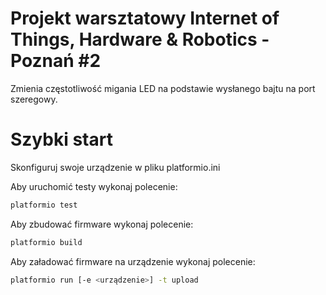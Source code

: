 Projekt warsztatowy Internet of Things, Hardware & Robotics - Poznań #2
=

Zmienia częstotliwość migania LED na podstawie wysłanego bajtu na port szeregowy.

Szybki start
==

Skonfiguruj swoje urządzenie w pliku platformio.ini

Aby uruchomić testy wykonaj polecenie:
```bash
platformio test
```

Aby zbudować firmware wykonaj polecenie:
```bash
platformio build
```

Aby załadować firmware na urządzenie wykonaj polecenie:
```bash
platformio run [-e <urządzenie>] -t upload
```